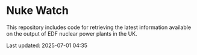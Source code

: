 # Nuke Watch

This repository includes code for retrieving the latest information available on the output of EDF nuclear power plants in the UK.

Last updated: 2025-07-01 04:35